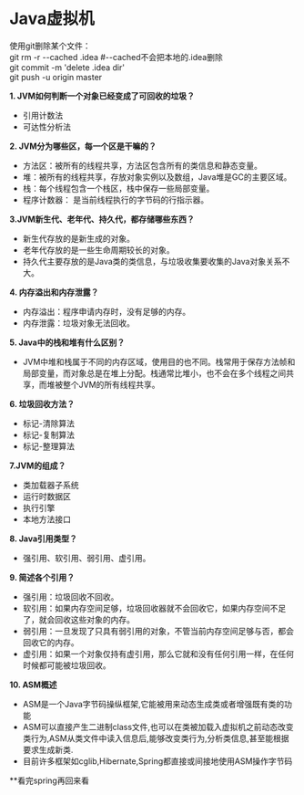 # Java虚拟机  
使用git删除某个文件：  
git rm -r --cached .idea  #--cached不会把本地的.idea删除  
git commit -m 'delete .idea dir'  
git push -u origin master  
  
**1. JVM如何判断一个对象已经变成了可回收的垃圾？**  
* 引用计数法  
* 可达性分析法  
  
**2. JVM分为哪些区，每一个区是干嘛的？**  
* 方法区：被所有的线程共享，方法区包含所有的类信息和静态变量。  
* 堆：被所有的线程共享，存放对象实例以及数组，Java堆是GC的主要区域。  
* 栈：每个线程包含一个栈区，栈中保存一些局部变量。  
* 程序计数器： 是当前线程执行的字节码的行指示器。  
  
**3.JVM新生代、老年代、持久代，都存储哪些东西？**  
* 新生代存放的是新生成的对象。  
* 老年代存放的是一些生命周期较长的对象。  
* 持久代主要存放的是Java类的类信息，与垃圾收集要收集的Java对象关系不大。  
  
**4. 内存溢出和内存泄露？**  
* 内存溢出：程序申请内存时，没有足够的内存。  
* 内存泄露：垃圾对象无法回收。  
  
**5. Java中的栈和堆有什么区别？**  
* JVM中堆和栈属于不同的内存区域，使用目的也不同。栈常用于保存方法帧和局部变量，而对象总是在堆上分配。栈通常比堆小，也不会在多个线程之间共享，而堆被整个JVM的所有线程共享。  
  
**6. 垃圾回收方法？**    
* 标记-清除算法  
* 标记-复制算法  
* 标记-整理算法  
  
**7.JVM的组成？**  
* 类加载器子系统  
* 运行时数据区  
* 执行引擎  
* 本地方法接口  
  
**8. Java引用类型？**  
* 强引用、软引用、弱引用、虚引用。  
  
**9. 简述各个引用？**  
* 强引用：垃圾回收不回收。
* 软引用：如果内存空间足够，垃圾回收器就不会回收它，如果内存空间不足了，就会回收这些对象的内存。  
* 弱引用：一旦发现了只具有弱引用的对象，不管当前内存空间足够与否，都会回收它的内存。  
* 虚引用：如果一个对象仅持有虚引用，那么它就和没有任何引用一样，在任何时候都可能被垃圾回收。  
  
**10. ASM概述**  
* ASM是一个Java字节码操纵框架,它能被用来动态生成类或者增强既有类的功能
* ASM可以直接产生二进制class文件,也可以在类被加载入虚拟机之前动态改变类行为,ASM从类文件中读入信息后,能够改变类行为,分析类信息,甚至能根据要求生成新类.
* 目前许多框架如cglib,Hibernate,Spring都直接或间接地使用ASM操作字节码
  
**看完spring再回来看























